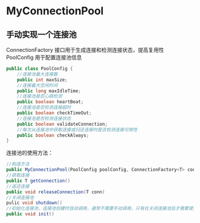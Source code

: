 # MyConnectionPool
## 手动实现一个连接池  
ConnectionFactory 接口用于生成连接和检测连接状态，提高复用性  
PoolConfig 用于配置连接池信息  
```java
public class PoolConfig {
    //连接池最大连接数
    public int maxSize;
    //连接最大空闲时间
    public long maxIdleTime;
    //连接池是否心跳检测
    public boolean heartBeat;
    //连接池是否检测连接超时
    public boolean checkTimeOut;
    //连接池是否检测连接状态
    public boolean validateConnection;
    //每次从连接池中获取连接或归还连接时是否检测连接可用性
    public boolean checkAlways;
}
```  
连接池的使用方法：  
```java
//构造方法
public MyConnectionPool(PoolConfig poolConfig, ConnectionFactory<T> connectionFactory)
//获取连接
public T getConnection()
//返还连接
public void releaseConnection(T conn)
//关闭连接池
pulic void shutdown()
//初始化连接池，连接池创建时自动调用，通常不需要手动调用，只有在关闭连接池后才需要使用
public void init()
```  
